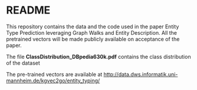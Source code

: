 # README #

This repository contains the data and the code used in the paper Entity Type Prediction leveraging Graph Walks and Entity Description.
All the pretrained vectors will be made publicly available on acceptance of the paper.

The file **ClassDistribution_DBpedia630k.pdf** contains the class distribution of the dataset

The pre-trained vectors are available at http://data.dws.informatik.uni-mannheim.de/kgvec2go/entity_typing/
